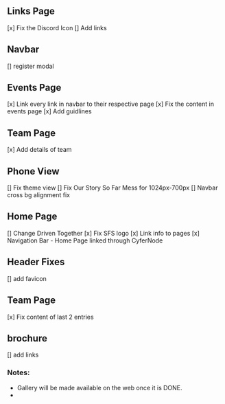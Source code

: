 ## Links Page
[x] Fix the Discord Icon
[] Add links

## Navbar
[] register modal

## Events Page
[x] Link every link in navbar to their respective page
[x] Fix the content in events page
[x] Add guidlines

## Team Page
[x] Add details of team

## Phone View
[] Fix theme view
[] Fix Our Story So Far Mess for 1024px-700px
[] Navbar cross bg alignment fix

## Home Page
[] Change Driven Together
[x] Fix SFS logo
[x] Link info to pages
[x] Navigation Bar - Home Page linked through CyferNode

## Header Fixes
[] add favicon

## Team Page
[x] Fix content of last 2 entries

## brochure
[] add links

### Notes:
- Gallery will be made available on the web once it is DONE.
- 
